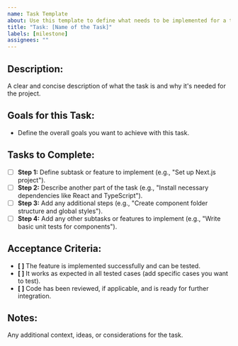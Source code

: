 ```yaml
---
name: Task Template
about: Use this template to define what needs to be implemented for a task or milestone.
title: "Task: [Name of the Task]"
labels: [milestone]
assignees: ""
---
```


## **Description:**

A clear and concise description of what the task is and why it's needed for the project.

## **Goals for this Task:**

- Define the overall goals you want to achieve with this task.

## **Tasks to Complete:**

- [ ] **Step 1:** Define subtask or feature to implement (e.g., "Set up Next.js project").
- [ ] **Step 2:** Describe another part of the task (e.g., "Install necessary dependencies like React and TypeScript").
- [ ] **Step 3:** Add any additional steps (e.g., "Create component folder structure and global styles").
- [ ] **Step 4:** Add any other subtasks or features to implement (e.g., "Write basic unit tests for components").

## **Acceptance Criteria:**

- **[ ]** The feature is implemented successfully and can be tested.
- **[ ]** It works as expected in all tested cases (add specific cases you want to test).
- **[ ]** Code has been reviewed, if applicable, and is ready for further integration.

## **Notes:**

Any additional context, ideas, or considerations for the task.
